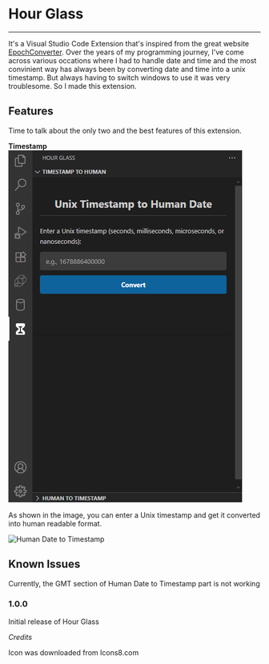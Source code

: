 # Hour Glass
---
It's a Visual Studio Code Extension that's inspired from the great website [EpochConverter](https://www.epochconverter.com). Over the years of my programming journey, I've come across various occations where I had to handle date and time and the most convinient way has always been by converting date and time into a unix timestamp. But always having to switch windows to use it was very troublesome. So I made this extension.

## Features

Time to talk about the only two and the best features of this extension.

**Timestamp**
![Timestamp to Human Date](resources/timestampToHuman.png)

As shown in the image, you can enter a Unix timestamp and get it converted into human readable format.

![Human Date to Timestamp](resources/humanToTimestamp.gif)

## Known Issues

Currently, the GMT section of Human Date to Timestamp part is not working

### 1.0.0

Initial release of Hour Glass

_Credits_

Icon was downloaded from Icons8.com